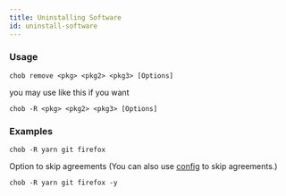 ```yaml
---
title: Uninstalling Software
id: uninstall-software
---
```


### Usage
```
chob remove <pkg> <pkg2> <pkg3> [Options]
```
you may use like this if you want
```
chob -R <pkg> <pkg2> <pkg3> [Options]
```
### Examples
```
chob -R yarn git firefox
```
Option to skip agreements (You can also use [config](/config/skip-agreements) to skip agreements.)
```
chob -R yarn git firefox -y
```